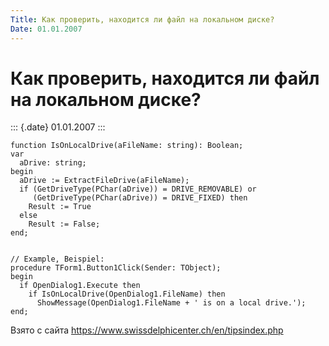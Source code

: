 ```yaml
---
Title: Как проверить, находится ли файл на локальном диске?
Date: 01.01.2007
---
```



Как проверить, находится ли файл на локальном диске?
====================================================

::: {.date}
01.01.2007
:::

    function IsOnLocalDrive(aFileName: string): Boolean; 
    var 
      aDrive: string; 
    begin 
      aDrive := ExtractFileDrive(aFileName); 
      if (GetDriveType(PChar(aDrive)) = DRIVE_REMOVABLE) or 
         (GetDriveType(PChar(aDrive)) = DRIVE_FIXED) then 
        Result := True 
      else 
        Result := False; 
    end; 
     
     
    // Example, Beispiel: 
    procedure TForm1.Button1Click(Sender: TObject); 
    begin 
      if OpenDialog1.Execute then 
        if IsOnLocalDrive(OpenDialog1.FileName) then 
          ShowMessage(OpenDialog1.FileName + ' is on a local drive.'); 
    end; 

Взято с сайта <https://www.swissdelphicenter.ch/en/tipsindex.php>
